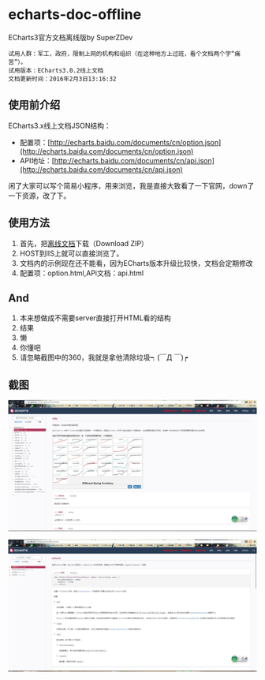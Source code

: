 # echarts-doc-offline
ECharts3官方文档离线版by SuperZDev

	试用人群：军工，政府，限制上网的机构和组织（在这种地方上过班，看个文档两个字“痛苦”）。
	试用版本：ECharts3.0.2线上文档
	文档更新时间：2016年2月3日13:16:32
## 使用前介绍 ##

ECharts3.x线上文档JSON结构：

- 配置项：[http://echarts.baidu.com/documents/cn/option.json](http://echarts.baidu.com/documents/cn/option.json)
- API地址：[http://echarts.baidu.com/documents/cn/api.json](http://echarts.baidu.com/documents/cn/api.json)

闲了大家可以写个简易小程序，用来浏览，我是直接大致看了一下官网，down了一下资源，改了下。

## 使用方法 ##

1. 首先，把[离线文档](https://github.com/SuperZDev/echarts-doc-offline)下载（Download ZIP）
2. HOST到IIS上就可以直接浏览了。
3. 文档内的示例现在还不能看，因为ECharts版本升级比较快，文档会定期修改
4. 配置项：option.html,APi文档：api.html

## And ##

1. 本来想做成不需要server直接打开HTML看的结构
2. 结果
3. 懒
4. 你懂吧
5. 请忽略截图中的360，我就是拿他清除垃圾┑(￣Д ￣)┍

## 截图 ##

![Options](https://raw.githubusercontent.com/SuperZDev/echarts-doc-offline/master/screenshot/option.png)

![Api](https://raw.githubusercontent.com/SuperZDev/echarts-doc-offline/master/screenshot/api.png)
